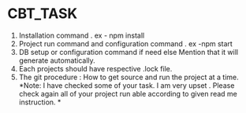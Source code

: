# CBT_TASK
1. Installation command . ex - npm install
2. Project run command and configuration command . ex -npm start
3. DB setup or configuration command if need else Mention that it will generate automatically.
4. Each projects should have respective .lock file.
5. The git procedure : How to get source and run the project at a time.
*Note: I have checked some of your task.
I am very upset . Please check again all of your project run able  according to given read me instruction. *
